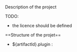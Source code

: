 
Description of the project

TODO:
 - the licence should be defined

==Structure of the projet==

* ${artifactId}.plugin :